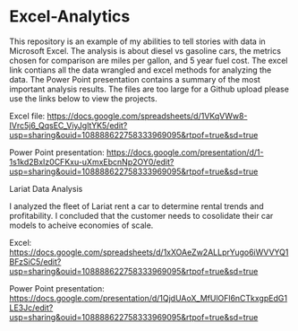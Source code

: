 # Excel-Analytics
This repository is an example of my abilities to tell stories with data in Microsoft Excel.
The analysis is about diesel vs gasoline cars, the metrics chosen for comparison are miles per gallon, and 5 year fuel cost.
The excel link contians all the data wrangled and excel methods for analyzing the data. 
The Power Point presentation contains a summary of the most important analysis results. 
The files are too large for a Github upload please use the links below to view the projects. 

Excel file: https://docs.google.com/spreadsheets/d/1VKqVWw8-IVrc5j6_QqsEC_ViyJgltYK5/edit?usp=sharing&ouid=108888622758333969095&rtpof=true&sd=true

Power Point presentation: https://docs.google.com/presentation/d/1-1s1kd2BxIz0CFKxu-uXmxEbcnNp2OY0/edit?usp=sharing&ouid=108888622758333969095&rtpof=true&sd=true

Lariat Data Analysis

I analyzed the fleet of Lariat rent a car to determine rental trends and profitability. 
I concluded that the customer needs to cosolidate their car models to acheive economies of scale. 

Excel: https://docs.google.com/spreadsheets/d/1xXOAeZw2ALLprYugo6iWVVYQ1BFzSiC5/edit?usp=sharing&ouid=108888622758333969095&rtpof=true&sd=true

Power Point presentation: https://docs.google.com/presentation/d/1QjdUAoX_MfUlOFl6nCTkxgpEdG1LE3Jc/edit?usp=sharing&ouid=108888622758333969095&rtpof=true&sd=true
